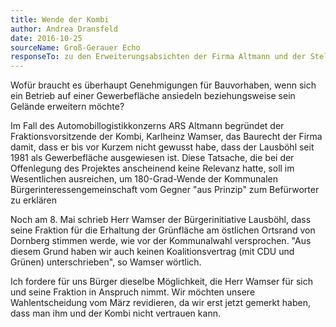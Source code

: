 ```yaml
---
title: Wende der Kombi
author: Andrea Dransfeld
date: 2016-10-25
sourceName: Groß-Gerauer Echo
responseTo: zu den Erweiterungsabsichten der Firma Altmann und der Stellungnahme der Kombi
---
```


Wofür braucht es überhaupt Genehmigungen für Bauvorhaben, wenn sich ein Betrieb auf einer Gewerbefläche ansiedeln beziehungsweise sein Gelände erweitern möchte?

Im Fall des Automobillogistikkonzerns ARS Altmann begründet der Fraktionsvorsitzende der Kombi, Karlheinz Wamser, das Baurecht der Firma damit, dass er bis vor Kurzem nicht gewusst habe, dass der Lausböhl seit 1981 als Gewerbefläche ausgewiesen ist. Diese Tatsache, die bei der Offenlegung des Projektes anscheinend keine Relevanz hatte, soll im Wesentlichen ausreichen, um 180-Grad-Wende der Kommunalen Bürgerinteressengemeinschaft vom Gegner "aus Prinzip" zum Befürworter zu erklären

Noch am 8. Mai schrieb Herr Wamser der Bürgerinitiative Lausböhl, dass seine Fraktion für die Erhaltung der Grünfläche am östlichen Ortsrand von Dornberg stimmen werde, wie vor der Kommunalwahl versprochen. "Aus diesem Grund haben wir auch keinen Koalitionsvertrag (mit CDU und Grünen) unterschrieben", so Wamser wörtlich.

Ich fordere für uns Bürger dieselbe Möglichkeit, die Herr Wamser für sich und seine Fraktion in Anspruch nimmt. Wir möchten unsere Wahlentscheidung vom März revidieren, da wir erst jetzt gemerkt haben, dass man ihm und der Kombi nicht vertrauen kann.

